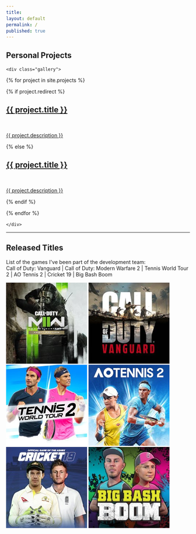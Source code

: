 ```yaml
---
title:
layout: default
permalink: /
published: true
---
```


## Personal Projects

<div class="ProjectContainer">

	<div class="gallery">


  {% for project in site.projects %}

  {% if project.redirect %}
  <div class="projectTile">
          <a href="{{ project.redirect }}" target="_blank">
          <span>
              <h2>{{ project.title }}</h2>
              <br/>
              <p>{{ project.description }}</p>
          </span>
          </a>
  </div>

  {% else %}

  <div class="projectTile">
          <a href="{{ project.url | prepend: site.baseurl | prepend: site.url }}">
          <span>
              <h2>{{ project.title }}</h2>
              <br/>
              <p>{{ project.description }}</p>
          </span>
          </a>
  </div>

  {% endif %}

  {% endfor %}

	</div>

</div>

---

## Released Titles

List of the games I've been part of the development team:   
Call of Duty: Vanguard \| Call of Duty: Modern Warfare 2 \| Tennis World Tour 2 \| AO Tennis 2 \| Cricket 19 \| Big Bash Boom

![COD:MW2](/assets/images/cv/mw2.jpg)
![COD:Vanguard](/assets/images/cv/vanguard.jpg)
![TennisWorldTour2](/assets/images/cv/twt2.jpg)
![AO2Tennis](/assets/images/cv/ao2.jpg)
![Cricket19](/assets/images/cv/c19.jpg)
![BigBashBoom](/assets/images/cv/bigbashboom.jpg)